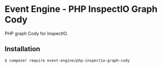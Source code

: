 # Event Engine - PHP InspectIO Graph Cody

PHP graph Cody for InspectIO.

## Installation

```bash
$ composer require event-engine/php-inspectio-graph-cody
```
